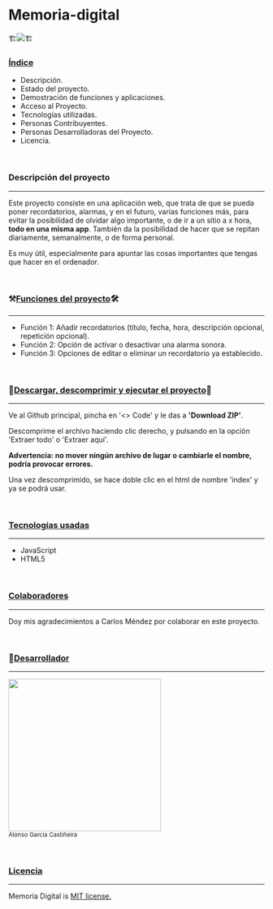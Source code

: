 # Memoria-digital

<p align="left">🏗️<img src="https://img.shields.io/badge/Estado-En_desarrollo-red"/>🏗️</p>

<h3><u>Índice</u></h3>

<ul>
  <li>Descripción.</li>
  <li>Estado del proyecto.</li>
  <li>Demostración de funciones y aplicaciones.</li>
  <li>Acceso al Proyecto.</li>
  <li>Tecnologías utilizadas.</li>
  <li>Personas Contribuyentes.</li>
  <li>Personas Desarrolladoras del Proyecto.</li>
  <li>Licencia.</li>
</ul>
<br/>
<h3>Descripción del proyecto</h3>
<hr/>
<p>Este proyecto consiste en una aplicación web, que trata de que se pueda poner recordatorios, alarmas, y en el futuro, varias funciones más, para evitar la posibilidad de olvidar algo importante, o de ir a un sitio a x hora, <b>todo en una misma app</b>. También da la posibilidad de hacer que se repitan diariamente, semanalmente, o de forma personal.</p>
<p>Es muy útil, especialmente para apuntar las cosas importantes que tengas que hacer en el ordenador.</p>
<br/>
<h3>⚒️<u>Funciones del proyecto</u>🛠️</h3>
<hr/>
<ul>
  <li>Función 1: Añadir recordatorios (título, fecha, hora, descripción opcional, repetición opcional).</li>
  <li>Función 2: Opción de activar o desactivar una alarma sonora.</li>
  <li>Función 3: Opciones de editar o eliminar un recordatorio ya establecido.</li>
</ul>
<br/>
<h3>📁<u>Descargar, descomprimir y ejecutar el proyecto</u>📂</h3>
<hr/>
<p>Ve al Github principal, pincha en '<> Code' y le das a <b>'Download ZIP'</b>.</p>
<p>Descomprime el archivo haciendo clic derecho, y pulsando en la opción 'Extraer todo' o 'Extraer aquí'.</p>
<p><b>Advertencia: no mover ningún archivo de lugar o cambiarle el nombre, podría provocar errores.</b></p>
<p>Una vez descomprimido, se hace doble clic en el html de nombre 'index' y ya se podrá usar.</p>
<br/>
<h3><u>Tecnologías usadas</u></h3>
<hr/>
<ul>
  <li>JavaScript</li>
  <li>HTML5</li>
</ul>
<br/>
<h3><u>Colaboradores</u></h3>
<hr/>
<p>Doy mis agradecimientos a Carlos Méndez por colaborar en este proyecto.</p>
<br/>
<h3>🤵<u>Desarrollador</u></h3>
<hr/>
<p><img src="https://github.com/user-attachments/assets/d02d9333-4b01-4801-ba56-fa7795e27da9" widht="300" height="300"/><br/><sub>Alonso García Castiñeira</sub></p>
<br/>
<h3><u>Licencia</u></h3>
<hr/>
<p>Memoria Digital is <a href="https://opensource.org/license/mit/">MIT license.</a></p>
